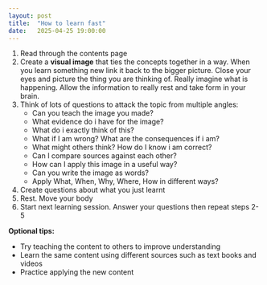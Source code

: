 ```yaml
---
layout: post
title:  "How to learn fast"
date:   2025-04-25 19:00:00
---
```


1. Read through the contents page
2. Create a **visual image** that ties the concepts together in a way. When you learn something new link it back to the bigger picture. Close your eyes and picture the thing you are thinking of. Really imagine what is happening. Allow the information to really rest and take form in your brain. 
3. Think of lots of questions to attack the topic from multiple angles:
	- Can you teach the image you made?
	- What evidence do i have for the image?
	- What do i exactly think of this?
	- What if I am wrong? What are the consequences if i am?
	- What might others think? How do I know i am correct?
	- Can I compare sources against each other?
	- How can I apply this image in a useful way? 
	- Can you write the image as words?
	- Apply What, When, Why, Where, How in different ways?
4. Create questions about what you just learnt
5. Rest. Move your body
6. Start next learning session. Answer your questions then repeat steps 2-5

**Optional tips:**
- Try teaching the content to others to improve understanding
- Learn the same content using different sources such as text books and videos
- Practice applying the new content


